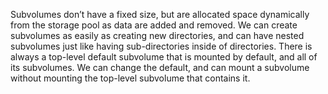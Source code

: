  Subvolumes don’t have a fixed size, but are allocated space dynamically from the storage pool as data are added and removed. We can create subvolumes as easily as creating new directories, and can have nested subvolumes just like having sub-directories inside of directories. There is always a top-level default subvolume that is mounted by default, and all of its subvolumes. We can change the default, and can mount a subvolume without mounting the top-level subvolume that contains it.
